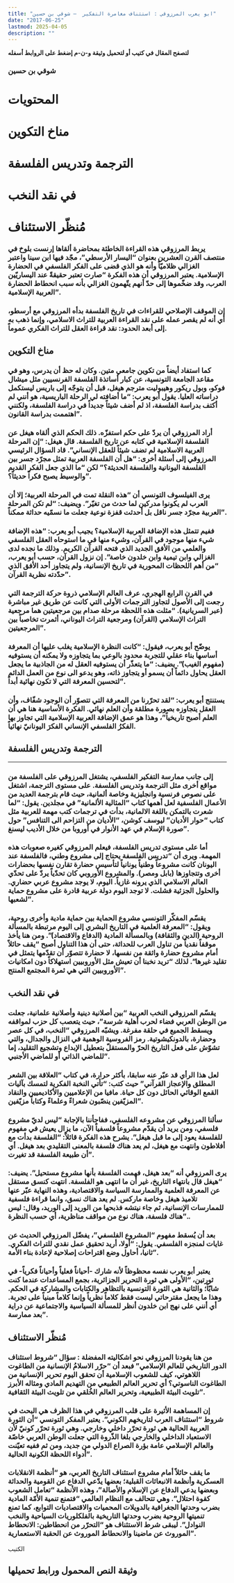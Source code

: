 ```yaml
---
title: "ابو يعرب المرزوقي : استئناف مغامرة التفكير  – شوقي بن حسين"
date: "2017-06-25"
lastmod: 2025-04-05
description: ""
---
```

**لتصفح المقال في كتيب أو لتحميل وثيقة و-ن-م إضغط على الروابط أسفله**

### شوقي بن حسين

# المحتويات

# مناخ التكوين

# الترجمة وتدريس الفلسفة

# في نقد النخب

# مُنظّر الاستئناف

### يربط المرزوقي هذه القراءة الخاطئة بمحاضرة ألقاها إرنست بلوخ في منتصف القرن العشرين بعنوان “اليسار الأرسطي”، مجّد فيها ابن سينا واعتبر الغزالي ظلاميّاً وأنه هو الذي قضى على الفكر الفلسفي في الحضارة الإسلامية. يعتبر المرزوقي أن هذه الفكرة “صارت تعتبر حقيقةً عند اليساريّين العرب، وقد ضخّموها إلى حدّ أنهم يتّهمون الغزالي بأنه سبب انحطاط الحضارة العربية الإسلامية”.

### إن الموقف الإصلاحي للقراءات في تاريخ الفلسفة بدأه المرزوقي مع أرسطو، أي أنه لم يقصر عمله على نقد القراءة العربية للتراث الاسلامي، وإنما ذهب به إلى أبعد الحدود: نقد قراءة العقل للتراث الفكري عموماً.

## مناخ التكوين

### كما استفاد أيضاً من تكوين جامعي متين. وكان له حظ أن يدرس، وهو في مقاعد الجامعة التونسية، عن كبار أساتذة الفلسفة الفرنسيين مثل ميشال فوكو، وبول ريكور وهيبوليت مترجم هيغل، قبل أن يتوجّه إلى باريس ليستكمل دراساته العليا. يقول أبو يعرب: “ما أضافته لي الرحلة الباريسية، هو أنني لم أكتف بدراسة الفلسفة، اذ لم أضف شيئاً جديداً في دراسة الفلسفة، ولكنني اهتممت بدراسة القانون”.

### أراد المرزوقي أن يردّ على حكم استفزّه. ذلك الحكم الذي ألقاه هيغل عن الفلسفة الإسلامية في كتابه عن تاريخ الفلسفة. قال هيغل: “إن المرحلة العربية الاسلامية لم تضف شيئاً للعقل الإنساني”. قاد السؤال الرئيسي المرزوقي إلى أسئلة أخرى: “هل أن الفلسفة العربية تمثل مجرّد جسر بين الفلسفة اليونانية والفلسفة الحديثة؟” لكن “ما الذي جعل الفكر القديم والوسيط يصبح فكراً حديثاً؟”.

### يرى الفيلسوف التونسي أن “هذه النقلة تمت في المرحلة العربية؛ إلا أن العرب لم يكونوا مدركين لما حدث من تغيّر”. ويضيف: “لم تكن المرحلة العربية مجرّد جسر ناقل بل أحدثت قفزة نوعية جعلت ما نسمّيه حداثة ممكناً”.

### ففيم تتمثل هذه الإضافة العربية الإسلامية؟ يجيب أبو يعرب: “هذه الإضافة شيء منها موجود في القرآن، وشيء منها في ما استوحاه العقل الفلسفي والعلمي من الأفق الجديد الذي فتحه القرآن الكريم. وذلك ما نجده لدى الغزالي وابن تيمية وابن خلدون خاصة”. إن نزول القرآن، حسب أبو يعرب، “من أهم اللحظات المحورية في تاريخ الإنسانية، ولم يتجاوز أحد الأفق الذي حدّدته نظرية القرآن”.

### في القرن الرابع الهجري، عرف العالم الإسلامي ذروة حركة الترجمة التي رجعت إلى الأصول لتجاوز الترجمات الأولى التي كانت عن طريق غير مباشرة (عبر السريانية). “مثلت هذه اللحظة مرحلة صدام بين مرجعيتين هما مرجعية التراث الإسلامي (القرآن) ومرجعية التراث اليوناني، أثمرت تخاصباً بين المرجعيتين”.

### يوضّح أبو يعرب، فيقول: “كانت النظرة الإسلامية يغلب عليها أن المعرفة أساسها بناء عقلي للتجربة محدود بالوعي بما يتجاوزه ولا يمكنه أن يستوفيه (مفهوم الغيب)”. يضيف: “ما يتعذّر أن يستوفيه العقل له من الجاذبية ما يجعل العقل يحاول دائماً أن يسمو أو يتجاوز ذاته، وهو يدعو الى نوع من العمل الدائم لتحسين المعرفة التي لا تكون نهائية أبداً”.

### يستنتج أبو يعرب: “لقد تحرّرنا من المعرفة التي تتصوّر أن الوجود شفّاف، وأن العقل يتجاوزه بصورة مطلقة وأن العلم نهائي. الفكرة الأساسية هنا هي أن العلم أصبح تاريخياً”، وهذا هو عمق الإضافة العربية الإسلامية التي تجاوز بها الفكرُ الفلسفي الإنساني الفكرَ اليونانيّ نهائياً.

## الترجمة وتدريس الفلسفة

---

### إلى جانب ممارسة التفكير الفلسفي، يشتغل المرزوقي على الفلسفة من مواقع أخرى مثل الترجمة وتدريس الفلسفة. على مستوى الترجمة، اشتغل على نصوص فرنسية وانجليزية وخاصة ألمانية، حيث قام بترجمة العديد من الأعمال الفلسفية لعل أهمها كتاب “المثالية الألمانية” في مجلدين. يقول: “لما شعرت بالتمكن باللغة الالمانية، بدأت في ترجمات كتب مهمة للعربية مثل كتاب “حوار الأديان” ليوسف كوشن، “الأديان من التزاحم الى التنافس” حول صورة الإسلام في عهد الأنوار في أوروبا من خلال الأديب ليسنغ”.

### أما على مستوى تدريس الفلسفة، فيعلم المرزوقي كغيره صعوبات هذه المهمة. ويرى أن “تدريس الفلسفة يحتاج إلى مشروع وطني، فالفلسفة عند اليونان كانت مشروعاً وطنياً يونانياً لتأسيس حضارة تقارن نفسها بحضارات أخرى وتتجاوزها (بابل ومصر). والمشروع الأوروبي كان تحدّياً يردّ على تحدّي العالم الاسلامي الذي يرونه غازياً. اليوم، لا يوجد مشروع عربي حضاري. والحلول الجزئية فشلت. لا توجد اليوم دولة عربية قادرة على مشروع حماية لشعبها”.

### يقسّم المفكّر التونسي مشروع الحماية بين حماية مادية وأخرى روحية، ويقول: “المعرفة العلمية في التاريخ البشري إلى اليوم مرتبطة بالمسألة الروحية (الدين والثقافة) وبالمسألة المادية (الدفاع والاقتصاد)”. ومن هنا يأخذ موقفاً نقدياً من تناول العرب للحداثة، حتى أن هذا التناول أصبح “يقف حائلاً أمام مشروع حضارة واثقة من نفسها، لا حضارة تتصوّر أن تقدّمها يتمثل في تقليد غيرها”. لذلك “تريد نخبنا أن تعيش مثل الأوروبيين استهلاكاً دون امكانيات الأوروبيين التي هي ثمرة المجتمع المنتج”.

## في نقد النخب

### يقسّم المرزوقي النخب العربية “بين أصلانية دينية وأصلانية علمانية، جعلت من الوطن العربي فضاء لحرب أهلية شرسة”، حيث يتعصب كل حزب لمواقفه ويسقط الجميع في حلقة مفرغة. ويشبّه المرزوقي “النخب، في كل عصر وحضارة، بالدونكيشوتية. رمز الفروسية الوهمية في النزال والجدال، والتي تشوّش على فعل التاريخ الحرّ والمستقلّ بتعطيل الإبداع وتشجيع التقليد، إما للماضي الذاتي أو للماضي الأجنبي”.

### لعل هذا الرأي قد عبّر عنه سابقا، بأكثر حرارة، في كتاب “العلاقة بين الشعر المطلق والإعجاز القرآني” حيث كتب: “تأتي النخبة الفكرية لتمسك بآليات القمع الوقائي الحائل دون كل حياة. مافيا من الإعلاميين والأكاديميين والنقاد المزيّفين ينصّبون شعراءً وعلماءً وكتاباً مزيّفين”.

### سألنا المرزوقي عن مشروعه الفلسفي، ففاجأننا بالإجابة “ليس لديّ مشروع فلسفي، ومن يريد أن يقدّم مشروعاً فلسفياً الآن، ما يزال يعيش في مفهوم للفلسفة يعود إلى ما قبل هيغل”. يشرح هذه الفكرة قائلاً: “الفلسفة بدأت مع أفلاطون وانتهت مع هيغل، لم يعد هناك فلسفة بالمعنى التقليدي بعد هيغل. أي أن طبيعة الفلسفة قد تغيرت”.

### يرى المرزوقي أنه “بعد هيغل، فهمت الفلسفة بأنها مشروع مستحيل”. يضيف: “هيغل قال بانتهاء التاريخ، غير أن ما انتهى هو الفلسفة. انتهت كنسق مستقل عن المعرفة العلمية والممارسة السياسة والاقتصادية، وهذه النهاية عبّر عنها تلاميذ هيغل وخاصة ماركس. لم يعد هناك نسق، وانما قراءة فلسفية للممارسات الإنسانية، ثم جاء نيتشه فذبحها من الوريد إلى الوريد، وقال: ليس هناك فلسفة، هناك نوع من مواقف مناظرية، أي حسب النظرة”..

### بعد أن يُسقط مفهوم “المشروع الفلسفي”، يفضّل المرزوقي الحديث عن غايات لمنجزه الفلسفي. يقول: “أولا، أريد تحقيق عمل نقدي للتراث الفكري. ثانيا، أحاول وضع اقتراحات إصلاحية لإعادة بناء الأمة”.

### يعتبر أبو يعرب نفسه محظوظاً لأنه شارك -أحياناً فعلياً وأحياناً فكرياً- في ثورتين، “الأولى هي ثورة التحرير الجزائرية، بجمع المساعدات عندما كنت شابّاً؛ والثانية هي الثورة التونسية بالتظاهر والكتابات والمشاركة في الحكم. وهذا ما يجعل مقترحاتي ليست فقط كلاماً نظرياً وإنما كلاماً مبنياً على تجربة. أي أنني على نهج ابن خلدون أنظر للمسألة السياسية والاجتماعية عن دراية بعد ممارسة”.

## مُنظّر الاستئناف

### من هنا يقودنا المرزوقي نحو اشكاليته المفضلة : سؤال “شروط استئناف الدور التاريخي للعالم الإسلامي” فبعد أن “حرّر الاسلامُ الإنسانية من الطاغوت اللاهوتي، كيف للشعوب الإسلامية أن تحقق اليوم تحرير الإنسانية من الطاغوت الناسوتي؟ أي تحرير العالم الطبيعي من التهديم المادي ومثاله الأبرز تلويث البيئة الطبيعية، وتحرير العالم الخُلقي من تلويث البيئة الثقافية”.

### إن المساهمة الأثيرة على قلب المرزوقي في هذا الظرف هي البحث في شروط “استئناف العرب لتاريخهم الكوني”. يعتبر المفكر التونسي “أن الثورة العربية الحالية هي ثورة تحرّر داخلي وخارجي. وهي ثورة تحرّر كونيّ لأن الاستعباد الداخلي والخارجي بلغا الذّروة التي جعلت الوطن العربي خاصّة والعالم الإسلامي عامة بؤرة الصراع الدولي من جديد، ومن ثم ففيه تعيّنت أدواء اللحظة الكونية الحالية”.

### ما يقف حائلاً أمام مشروع استئناف التاريخ العربي، هو “أنظمة الانقلابات العسكرية وأنظمة الانبعاثات القبلية؛ بعضها يدّعي الدفاع عن القومية والحداثة وبعضها يدعي الدفاع عن الإسلام والأصالة”، وهذه الأنظمة “تعامل الشعوب كقوة احتلال”. وهي تتحالف مع النظام العالمي “فتمنع تنمية الأمّة المادية بضرب وحدتها الجغرافية بالدويلات المحميات والاقتصاديات التوابع، كما تمنع تنميتها الروحية بضرب وحدتها التاريخية بالفلكلوريات السياحية والنخب النوادل”. ليبقى شرط الاستئناف هو “التحرّر من انحطاطين: الانحطاط الموروث عن ماضينا والانحطاط الموروث عن الحقبة الاستعمارية”.

الكتيب

## وثيقة النص المحمول ورابط تحميلها

###
